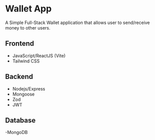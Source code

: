 # Wallet App

A Simple Full-Stack Wallet application that allows user to send/receive money to other users.

## Frontend

- JavaScript/ReactJS (Vite)
- Tailwind CSS

## Backend

- Nodejs/Express
- Mongoose
- Zod
- JWT

## Database

-MongoDB
